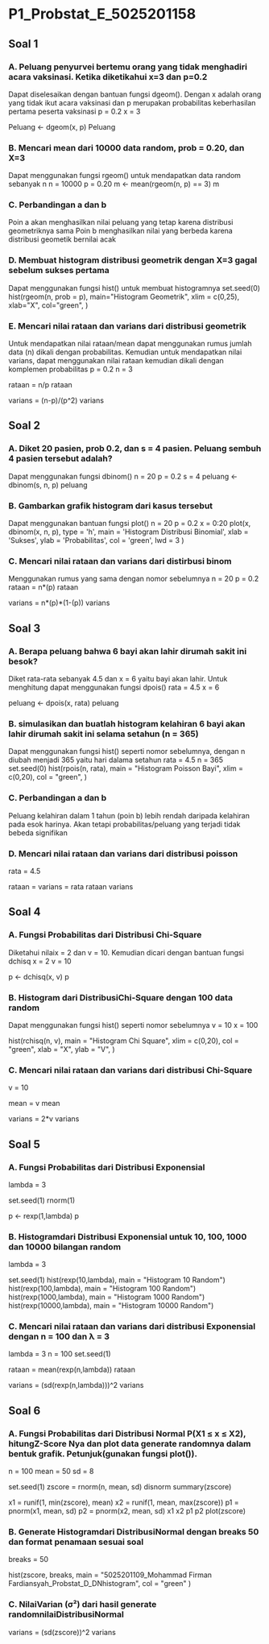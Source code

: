 # P1_Probstat_E_5025201158

## Soal 1
### A. Peluang penyurvei bertemu orang yang tidak menghadiri acara vaksinasi. Ketika diketikahui x=3 dan p=0.2
Dapat diselesaikan dengan bantuan fungsi dgeom(). Dengan x adalah orang yang tidak ikut acara vaksinasi dan p  merupakan probabilitas keberhasilan pertama peserta vaksinasi
p = 0.2
x = 3

Peluang <- dgeom(x, p)
Peluang

### B. Mencari mean dari 10000 data random, prob = 0.20, dan X=3
Dapat menggunakan fungsi rgeom() untuk mendapatkan data random sebanyak n
n = 10000
p = 0.20
m <- mean(rgeom(n, p) == 3)
m

### C. Perbandingan a dan b
Poin a akan menghasilkan nilai peluang yang tetap karena distribusi geometriknya sama
Poin b menghasilkan nilai yang berbeda karena distribusi geometik bernilai acak

### D. Membuat histogram distribusi geometrik dengan X=3 gagal sebelum sukses pertama
Dapat menggunakan fungsi hist() untuk membuat histogramnya
set.seed(0)
hist(rgeom(n, prob = p),
     main="Histogram Geometrik",
     xlim = c(0,25),
     xlab="X",
     col="green",
)

### E. Mencari nilai rataan dan varians dari distribusi geometrik
Untuk mendapatkan nilai rataan/mean dapat menggunakan rumus jumlah data (n) dikali dengan probabilitas. Kemudian untuk mendapatkan nilai varians, dapat menggunakan nilai rataan kemudian dikali dengan komplemen probabilitas
p = 0.2
n = 3

rataan = n/p
rataan

varians = (n-p)/(p^2)
varians

## Soal 2
### A. Diket 20 pasien, prob 0.2, dan s = 4 pasien. Peluang sembuh 4 pasien tersebut adalah?
Dapat menggunakan fungsi dbinom()
n = 20
p = 0.2
s = 4
peluang <- dbinom(s, n, p)
peluang

### B. Gambarkan grafik histogram dari kasus tersebut
Dapat menggunakan bantuan fungsi plot()
n = 20
p = 0.2
x = 0:20
plot(x, dbinom(x, n, p),
     type = 'h',
     main = 'Histogram Distribusi Binomial',
     xlab = 'Sukses',
     ylab = 'Probabilitas',
     col = 'green',
     lwd = 3
)

### C. Mencari nilai rataan dan varians dari distirbusi binom
Menggunakan rumus yang sama dengan nomor sebelumnya
n = 20
p = 0.2
rataan = n*(p)
rataan

varians = n*(p)*(1-(p))
varians

## Soal 3
### A. Berapa peluang bahwa 6 bayi akan lahir dirumah sakit ini besok?
Diket rata-rata sebanyak 4.5 dan x = 6 yaitu bayi akan lahir. Untuk menghitung dapat menggunakan fungsi dpois()
rata = 4.5
x = 6

peluang <- dpois(x, rata)
peluang

### B. simulasikan dan buatlah histogram kelahiran 6 bayi akan lahir dirumah sakit ini selama setahun (n = 365)
Dapat menggunakan fungsi hist() seperti nomor sebelumnya, dengan n diubah menjadi 365 yaitu hari dalama setahun
rata = 4.5
n = 365
set.seed(0)
hist(rpois(n, rata),
     main = "Histogram Poisson Bayi",
     xlim = c(0,20),
     col = "green",
)

### C. Perbandingan a dan b
Peluang kelahiran dalam 1 tahun (poin b) lebih rendah daripada kelahiran pada esok harinya. Akan tetapi probabilitas/peluang yang terjadi tidak bebeda signifikan

### D. Mencari nilai rataan dan varians dari distribusi poisson
rata = 4.5

rataan = varians = rata
rataan
varians

## Soal 4
### A. Fungsi Probabilitas dari Distribusi Chi-Square
Diketahui nilaix = 2 dan v = 10. Kemudian dicari dengan bantuan fungsi dchisq
x = 2
v = 10

p <- dchisq(x, v)
p

### B. Histogram dari DistribusiChi-Square dengan 100 data random
Dapat menggunakan fungsi hist() seperti nomor sebelumnya
v = 10
x = 100

hist(rchisq(n, v), 
     main = "Histogram Chi Square",
     xlim = c(0,20),
     col = "green",
     xlab = "X",
     ylab = "V",
)

### C. Mencari nilai rataan dan varians dari distribusi Chi-Square
v = 10

mean = v
mean

varians = 2*v
varians

## Soal 5
### A. Fungsi Probabilitas dari Distribusi Exponensial
lambda = 3

set.seed(1)
rnorm(1)

p <- rexp(1,lambda)
p

### B. Histogramdari Distribusi Exponensial untuk 10, 100, 1000 dan 10000 bilangan random
lambda = 3

set.seed(1)
hist(rexp(10,lambda), 
     main = "Histogram 10 Random")
hist(rexp(100,lambda), 
     main = "Histogram 100 Random")
hist(rexp(1000,lambda), 
     main = "Histogram 1000 Random")
hist(rexp(10000,lambda), 
     main = "Histogram 10000 Random")

### C. Mencari nilai rataan dan varians dari distribusi Exponensial dengan n = 100 dan λ = 3
lambda = 3
n = 100
set.seed(1)

rataan = mean(rexp(n,lambda))
rataan

varians = (sd(rexp(n,lambda)))^2
varians

## Soal 6
### A. Fungsi Probabilitas dari Distribusi Normal P(X1 ≤ x ≤ X2), hitungZ-Score Nya dan plot data generate randomnya dalam bentuk grafik. Petunjuk(gunakan fungsi plot()). 
n = 100
mean = 50
sd = 8

set.seed(1)
zscore = rnorm(n, mean, sd)
disnorm
summary(zscore)

x1 = runif(1, min(zscore), mean)
x2 = runif(1, mean, max(zscore))
p1 = pnorm(x1, mean, sd)
p2 = pnorm(x2, mean, sd)
x1
x2
p1
p2
plot(zscore)

### B. Generate Histogramdari DistribusiNormal dengan breaks 50 dan format penamaan sesuai soal
breaks = 50

hist(zscore, breaks,
     main = "5025201109_Mohammad Firman Fardiansyah_Probstat_D_DNhistogram",
     col = "green"
)

### C. NilaiVarian (σ²) dari hasil generate randomnilaiDistribusiNormal
varians = (sd(zscore))^2
varians

